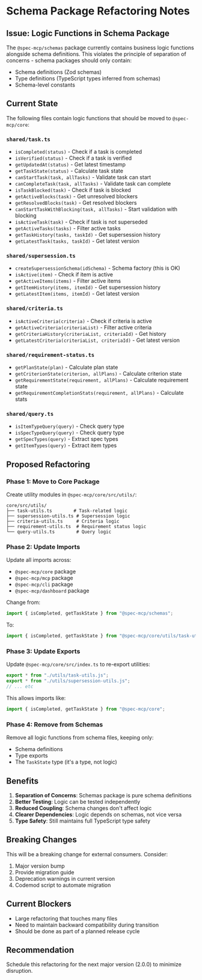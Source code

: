 # Schema Package Refactoring Notes

## Issue: Logic Functions in Schema Package

The `@spec-mcp/schemas` package currently contains business logic functions alongside schema definitions. This violates the principle of separation of concerns - schema packages should only contain:

- Schema definitions (Zod schemas)
- Type definitions (TypeScript types inferred from schemas)
- Schema-level constants

## Current State

The following files contain logic functions that should be moved to `@spec-mcp/core`:

### `shared/task.ts`
- `isCompleted(status)` - Check if a task is completed
- `isVerified(status)` - Check if a task is verified
- `getUpdatedAt(status)` - Get latest timestamp
- `getTaskState(status)` - Calculate task state
- `canStartTask(task, allTasks)` - Validate task can start
- `canCompleteTask(task, allTasks)` - Validate task can complete
- `isTaskBlocked(task)` - Check if task is blocked
- `getActiveBlocks(task)` - Get unresolved blockers
- `getResolvedBlocks(task)` - Get resolved blockers
- `canStartTaskWithBlocking(task, allTasks)` - Start validation with blocking
- `isActiveTask(task)` - Check if task is not superseded
- `getActiveTasks(tasks)` - Filter active tasks
- `getTaskHistory(tasks, taskId)` - Get supersession history
- `getLatestTask(tasks, taskId)` - Get latest version

### `shared/supersession.ts`
- `createSupersessionSchema(idSchema)` - Schema factory (this is OK)
- `isActive(item)` - Check if item is active
- `getActiveItems(items)` - Filter active items
- `getItemHistory(items, itemId)` - Get supersession history
- `getLatestItem(items, itemId)` - Get latest version

### `shared/criteria.ts`
- `isActiveCriteria(criteria)` - Check if criteria is active
- `getActiveCriteria(criteriaList)` - Filter active criteria
- `getCriteriaHistory(criteriaList, criteriaId)` - Get history
- `getLatestCriteria(criteriaList, criteriaId)` - Get latest version

### `shared/requirement-status.ts`
- `getPlanState(plan)` - Calculate plan state
- `getCriterionState(criterion, allPlans)` - Calculate criterion state
- `getRequirementState(requirement, allPlans)` - Calculate requirement state
- `getRequirementCompletionStats(requirement, allPlans)` - Calculate stats

### `shared/query.ts`
- `isItemTypeQuery(query)` - Check query type
- `isSpecTypeQuery(query)` - Check query type
- `getSpecTypes(query)` - Extract spec types
- `getItemTypes(query)` - Extract item types

## Proposed Refactoring

### Phase 1: Move to Core Package
Create utility modules in `@spec-mcp/core/src/utils/`:

```
core/src/utils/
├── task-utils.ts        # Task-related logic
├── supersession-utils.ts # Supersession logic
├── criteria-utils.ts     # Criteria logic
├── requirement-utils.ts  # Requirement status logic
└── query-utils.ts        # Query logic
```

### Phase 2: Update Imports
Update all imports across:
- `@spec-mcp/core` package
- `@spec-mcp/mcp` package
- `@spec-mcp/cli` package
- `@spec-mcp/dashboard` package

Change from:
```typescript
import { isCompleted, getTaskState } from "@spec-mcp/schemas";
```

To:
```typescript
import { isCompleted, getTaskState } from "@spec-mcp/core/utils/task-utils";
```

### Phase 3: Update Exports
Update `@spec-mcp/core/src/index.ts` to re-export utilities:
```typescript
export * from "./utils/task-utils.js";
export * from "./utils/supersession-utils.js";
// ... etc
```

This allows imports like:
```typescript
import { isCompleted, getTaskState } from "@spec-mcp/core";
```

### Phase 4: Remove from Schemas
Remove all logic functions from schema files, keeping only:
- Schema definitions
- Type exports
- The `TaskState` type (it's a type, not logic)

## Benefits

1. **Separation of Concerns**: Schemas package is pure schema definitions
2. **Better Testing**: Logic can be tested independently
3. **Reduced Coupling**: Schema changes don't affect logic
4. **Clearer Dependencies**: Logic depends on schemas, not vice versa
5. **Type Safety**: Still maintains full TypeScript type safety

## Breaking Changes

This will be a breaking change for external consumers. Consider:

1. Major version bump
2. Provide migration guide
3. Deprecation warnings in current version
4. Codemod script to automate migration

## Current Blockers

- Large refactoring that touches many files
- Need to maintain backward compatibility during transition
- Should be done as part of a planned release cycle

## Recommendation

Schedule this refactoring for the next major version (2.0.0) to minimize disruption.
